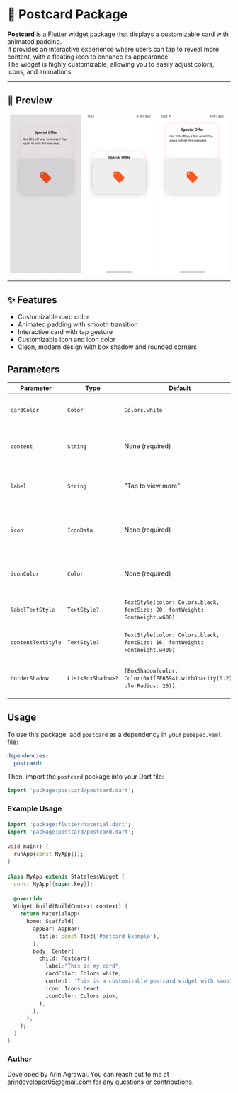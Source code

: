 # 📮 Postcard Package

**Postcard** is a Flutter widget package that displays a customizable card with animated padding.  
It provides an interactive experience where users can tap to reveal more content, with a floating icon to enhance its appearance.  
The widget is highly customizable, allowing you to easily adjust colors, icons, and animations.

---

## 📸 Preview

<p align="center">
  <img src="https://github.com/arinagrawal05/postcard/blob/main/assets/postcard_demo.gif" alt="Postcard Demo" width="32%" />
  <img src="https://github.com/arinagrawal05/postcard/blob/main/assets/postcard_idle.jpg" alt="Postcard Idle" width="32%" />
  <img src="https://github.com/arinagrawal05/postcard/blob/main/assets/postcard_expanded.jpg" alt="Postcard Expanded" width="32%" />
</p>

---

## ✨ Features
- Customizable card color
- Animated padding with smooth transition
- Interactive card with tap gesture
- Customizable icon and icon color
- Clean, modern design with box shadow and rounded corners

## Parameters

| Parameter   | Type       | Default         | Description                                                                                      |
|-------------|------------|-----------------|--------------------------------------------------------------------------------------------------|
| `cardColor` | `Color`    | `Colors.white`    | The background color of the card.                                                                |
| `content`   | `String`   | None (required) | The text content displayed within the card.
| `label`   | `String`   | "Tap to view more" | The text content displayed on the top of card.                                                      |
| `icon`      | `IconData` | None (required) | The icon displayed in a floating container to the right of the card.                             |
| `iconColor` | `Color`    | None (required) | The color of the icon in the floating container.                                                  |
| `labelTextStyle`   | `TextStyle?`      | `TextStyle(color: Colors.black, fontSize: 20, fontWeight: FontWeight.w600)` | Optional text style for the label.                                                              |
| `contentTextStyle` | `TextStyle?`      | `TextStyle(color: Colors.black, fontSize: 16, fontWeight: FontWeight.w400)` | Optional text style for the content.                                                            |
| `borderShadow`     | `List<BoxShadow>?`| `[BoxShadow(color: Color(0xffFF6594).withOpacity(0.2), blurRadius: 25)]` | Optional shadow styling for the card’s border.                                                  |

## Usage

To use this package, add `postcard` as a dependency in your `pubspec.yaml` file:

```yaml
dependencies:
  postcard:
```

Then, import the `postcard` package into your Dart file:

```dart
import 'package:postcard/postcard.dart';
```

### Example Usage

```dart
import 'package:flutter/material.dart';
import 'package:postcard/postcard.dart';

void main() {
  runApp(const MyApp());
}

class MyApp extends StatelessWidget {
  const MyApp({super.key});

  @override
  Widget build(BuildContext context) {
    return MaterialApp(
      home: Scaffold(
        appBar: AppBar(
          title: const Text('Postcard Example'),
        ),
        body: Center(
          child: Postcard(
            label:"This is my card",
            cardColor: Colors.white,
            content: 'This is a customizable postcard widget with smooth animation.',
            icon: Icons.heart,
            iconColor: Colors.pink,
          ),
        ),
      ),
    );
  }
}
```

### Author

Developed by Arin Agrawal. You can reach out to me at arindeveloper05@gmail.com for any questions or contributions.

